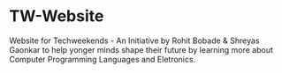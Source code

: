 # TW-Website

Website for Techweekends - An Initiative by Rohit Bobade & Shreyas Gaonkar to help yonger minds shape their future by learning more about Computer Programming Languages and Eletronics.
